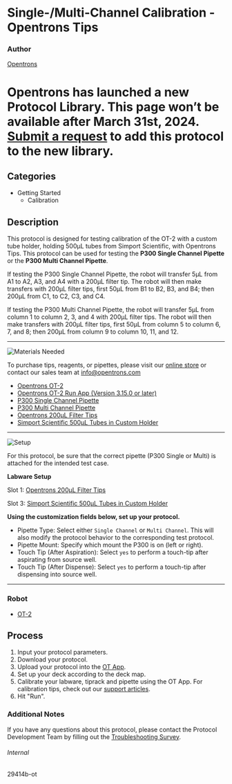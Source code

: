 # Single-/Multi-Channel Calibration - Opentrons Tips

### Author
[Opentrons](https://opentrons.com/)


# Opentrons has launched a new Protocol Library. This page won’t be available after March 31st, 2024. [Submit a request](https://docs.google.com/forms/d/e/1FAIpQLSdYYp9QCKow4nn0KlCVsMS3HX0eJ0N9O7-erajKvcpT0lWbSg/viewform) to add this protocol to the new library.

## Categories
* Getting Started
	* Calibration


## Description
This protocol is designed for testing calibration of the OT-2 with a custom tube holder, holding 500µL tubes from Simport Scientific, with Opentrons Tips. This protocol can be used for testing the **P300 Single Channel Pipette** or the **P300 Multi Channel Pipette**.

If testing the P300 Single Channel Pipette, the robot will transfer 5µL from A1 to A2, A3, and A4 with a 200µL filter tip. The robot will then make transfers with 200µL filter tips, first 50µL from B1 to B2, B3, and B4; then 200µL from C1, to C2, C3, and C4.

If testing the P300 Multi Channel Pipette, the robot will transfer 5µL from column 1 to column 2, 3, and 4 with 200µL filter tips. The robot will then make transfers with 200µL filter tips, first 50µL from column 5 to column 6, 7, and 8; then 200µL from column 9 to column 10, 11, and 12.

---
![Materials Needed](https://s3.amazonaws.com/opentrons-protocol-library-website/custom-README-images/001-General+Headings/materials.png)

To purchase tips, reagents, or pipettes, please visit our [online store](https://shop.opentrons.com/) or contact our sales team at [info@opentrons.com](mailto:info@opentrons.com)

* [Opentrons OT-2](https://shop.opentrons.com/collections/ot-2-robot/products/ot-2)
* [Opentrons OT-2 Run App (Version 3.15.0 or later)](https://opentrons.com/ot-app/)
* [P300 Single Channel Pipette](https://shop.opentrons.com/collections/ot-2-robot/products/single-channel-electronic-pipette)
* [P300 Multi Channel Pipette](https://shop.opentrons.com/collections/ot-2-robot/products/8-channel-electronic-pipette)
* [Opentrons 200µL Filter Tips](https://shop.opentrons.com/collections/opentrons-tips/products/opentrons-200ul-filter-tips)
* [Simport Scientific 500µL Tubes in Custom Holder](http://www.simport.com/en/products/173-t100-1.html)



---
![Setup](https://s3.amazonaws.com/opentrons-protocol-library-website/custom-README-images/001-General+Headings/Setup.png)


For this protocol, be sure that the correct pipette (P300 Single or Multi) is attached for the intended test case.

**Labware Setup**

Slot 1: [Opentrons 200µL Filter Tips](https://shop.opentrons.com/collections/opentrons-tips/products/opentrons-200ul-filter-tips)

Slot 3: [Simport Scientific 500µL Tubes in Custom Holder](http://www.simport.com/en/products/173-t100-1.html)

**Using the customization fields below, set up your protocol.**
* Pipette Type: Select either `Single Channel` or `Multi Channel`. This will also modify the protocol behavior to the corresponding test protocol.
* Pipette Mount: Specify which mount the P300 is on (left or right).
* Touch Tip (After Aspiration): Select `yes` to perform a touch-tip after aspirating from source well.
* Touch Tip (After Dispense): Select `yes` to perform a touch-tip after dispensing into source well.

---
### Robot
* [OT-2](https://opentrons.com/ot-2)

## Process

1. Input your protocol parameters.
2. Download your protocol.
3. Upload your protocol into the [OT App](https://opentrons.com/ot-app).
4. Set up your deck according to the deck map.
5. Calibrate your labware, tiprack and pipette using the OT App. For calibration tips, check out our [support articles](https://support.opentrons.com/en/collections/1559720-guide-for-getting-started-with-the-ot-2).
6. Hit "Run".

### Additional Notes
If you have any questions about this protocol, please contact the Protocol Development Team by filling out the [Troubleshooting Survey](https://protocol-troubleshooting.paperform.co/).

###### Internal
29414b-ot
